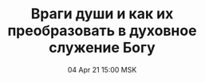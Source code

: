 ---
title: "Враги души и как их преобразовать в духовное служение Богу"
date: "04 Apr 21 15:00 MSK"
draft: false
speakers: ["vitaliy-shcherba"]
---